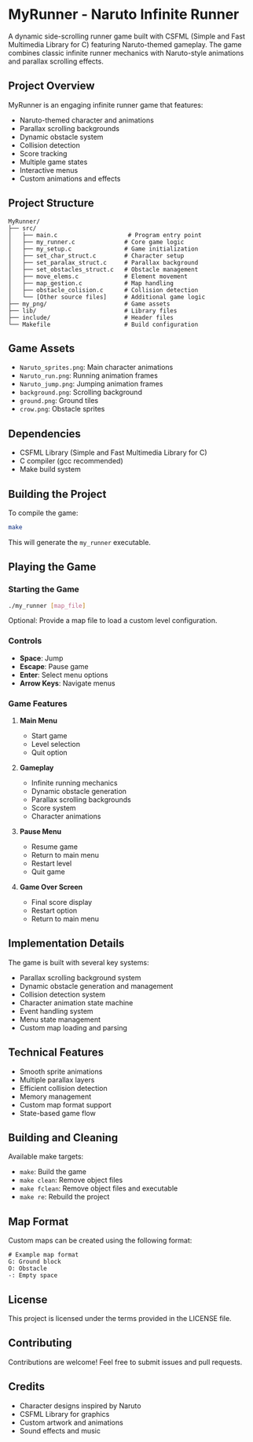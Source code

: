 # MyRunner - Naruto Infinite Runner

A dynamic side-scrolling runner game built with CSFML (Simple and Fast Multimedia Library for C) featuring Naruto-themed gameplay. The game combines classic infinite runner mechanics with Naruto-style animations and parallax scrolling effects.

## Project Overview

MyRunner is an engaging infinite runner game that features:
- Naruto-themed character and animations
- Parallax scrolling backgrounds
- Dynamic obstacle system
- Collision detection
- Score tracking
- Multiple game states
- Interactive menus
- Custom animations and effects

## Project Structure

```
MyRunner/
├── src/
│   ├── main.c                    # Program entry point
│   ├── my_runner.c              # Core game logic
│   ├── my_setup.c               # Game initialization
│   ├── set_char_struct.c        # Character setup
│   ├── set_paralax_struct.c     # Parallax background
│   ├── set_obstacles_struct.c   # Obstacle management
│   ├── move_elems.c             # Element movement
│   ├── map_gestion.c            # Map handling
│   ├── obstacle_colision.c      # Collision detection
│   └── [Other source files]     # Additional game logic
├── my_png/                      # Game assets
├── lib/                         # Library files
├── include/                     # Header files
└── Makefile                     # Build configuration

```

## Game Assets

- `Naruto_sprites.png`: Main character animations
- `Naruto_run.png`: Running animation frames
- `Naruto_jump.png`: Jumping animation frames
- `background.png`: Scrolling background
- `ground.png`: Ground tiles
- `crow.png`: Obstacle sprites

## Dependencies

- CSFML Library (Simple and Fast Multimedia Library for C)
- C compiler (gcc recommended)
- Make build system

## Building the Project

To compile the game:

```bash
make
```

This will generate the `my_runner` executable.

## Playing the Game

### Starting the Game

```bash
./my_runner [map_file]
```

Optional: Provide a map file to load a custom level configuration.

### Controls

- **Space**: Jump
- **Escape**: Pause game
- **Enter**: Select menu options
- **Arrow Keys**: Navigate menus

### Game Features

1. **Main Menu**
   - Start game
   - Level selection
   - Quit option

2. **Gameplay**
   - Infinite running mechanics
   - Dynamic obstacle generation
   - Parallax scrolling backgrounds
   - Score system
   - Character animations

3. **Pause Menu**
   - Resume game
   - Return to main menu
   - Restart level
   - Quit game

4. **Game Over Screen**
   - Final score display
   - Restart option
   - Return to main menu

## Implementation Details

The game is built with several key systems:
- Parallax scrolling background system
- Dynamic obstacle generation and management
- Collision detection system
- Character animation state machine
- Event handling system
- Menu state management
- Custom map loading and parsing

## Technical Features

- Smooth sprite animations
- Multiple parallax layers
- Efficient collision detection
- Memory management
- Custom map format support
- State-based game flow

## Building and Cleaning

Available make targets:
- `make`: Build the game
- `make clean`: Remove object files
- `make fclean`: Remove object files and executable
- `make re`: Rebuild the project

## Map Format

Custom maps can be created using the following format:
```
# Example map format
G: Ground block
O: Obstacle
-: Empty space
```

## License

This project is licensed under the terms provided in the LICENSE file.

## Contributing

Contributions are welcome! Feel free to submit issues and pull requests.

## Credits

- Character designs inspired by Naruto
- CSFML Library for graphics
- Custom artwork and animations
- Sound effects and music 
